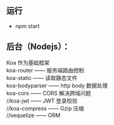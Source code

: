 ## 运行
* npm start

## 后台（Nodejs）：

Koa 作为基础框架  
koa-router —— 服务端路由控制  
koa-static —— 读取静态文件  
koa-bodyparser —— http body 数据处理  
koa-cors —— CORS 解决跨域问题  
//koa-jwt —— JWT 登录校验  
//koa-compress —— Gzip 压缩  
//sequelize —— ORM  